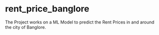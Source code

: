 # rent_price_banglore
The Project works on a ML Model to predict the Rent Prices in and around the city of Banglore.
